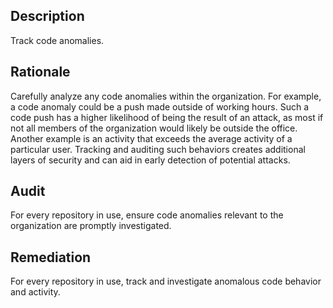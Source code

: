 ## Description

Track code anomalies.

## Rationale

Carefully analyze any code anomalies within the organization. For example, a code anomaly could be a push made outside of working hours. Such a code push has a higher likelihood of being the result of an attack, as most if not all members of the organization would likely be outside the office. Another example is an activity that exceeds the average activity of a particular user. Tracking and auditing such behaviors creates additional layers of security and can aid in early detection of potential attacks.

## Audit

For every repository in use, ensure code anomalies relevant to the organization are promptly investigated.

## Remediation

For every repository in use, track and investigate anomalous code behavior and activity.

